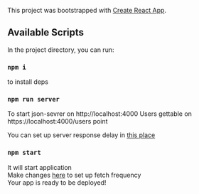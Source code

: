 This project was bootstrapped with [Create React App](https://github.com/facebook/create-react-app).

## Available Scripts

In the project directory, you can run:

### `npm i`

to install deps

### `npm run server`

To start json-sevrer on http://localhost:4000
Users gettable on https://localhost:4000/users point

You can set up server response delay in [this place](https://github.com/mbob72/sber_test/blob/master/server.js#L5) 
### `npm start`

It will start application<br />
Make changes [here](https://github.com/mbob72/sber_test/blob/master/src/UserList.js#L30) to set up fetch frequency <br />
Your app is ready to be deployed!
